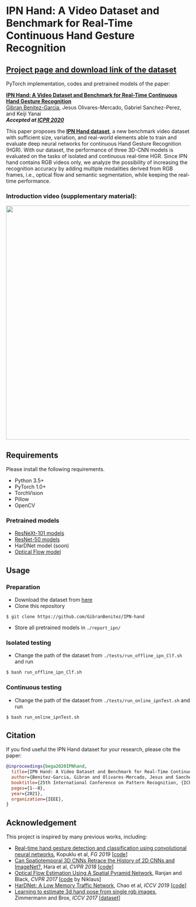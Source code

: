 # IPN Hand: A Video Dataset and Benchmark for Real-Time Continuous Hand Gesture Recognition
## [Project page and download link of the dataset](https://gibranbenitez.github.io/IPN_Hand/)

PyTorch implementation, codes and pretrained models of the paper: 

[__IPN Hand: A Video Dataset and Benchmark for Real-Time Continuous Hand Gesture Recognition__](https://arxiv.org/abs/2005.02134)
<br>
[Gibran Benitez-Garcia](https://gibranbenitez.github.io), Jesus Olivares-Mercado, Gabriel Sanchez-Perez, and Keiji Yanai
<br>
___Accepted at [ICPR 2020](https://www.icpr2020.it/)___

This paper proposes the [__IPN Hand dataset__](https://gibranbenitez.github.io/IPN_Hand/), a new benchmark video dataset with sufficient size, variation, and real-world elements able to train and evaluate deep neural networks for continuous Hand Gesture Recognition (HGR).
With our dataset, the performance of three 3D-CNN models is evaluated on the tasks of isolated and continuous real-time HGR.
Since IPN hand contains RGB videos only, we analyze the possibility of increasing the recognition accuracy by adding multiple modalities derived from RGB frames, i.e., optical flow and semantic segmentation, while keeping the real-time performance. 

### Introduction video (supplementary material):

<div align="center" style="width:image width px;">
  <img src="https://img.youtube.com/vi/OH3n5rf2wV8/maxresdefault.jpg" href="https://youtu.be/OH3n5rf2wV8" width="640">
</div>

## Requirements
Please install the following requirements.

- Python 3.5+
- PyTorch 1.0+
- TorchVision
- Pillow
- OpenCV

### Pretrained models
* [ResNeXt-101 models](https://drive.google.com/open?id=156fE3mO3YdFPY4pfreWYQn5sxQdu7Bmt) 
* [ResNet-50 models](https://drive.google.com/open?id=1X9uom_f0euHmhAgO8XNJUqUGH98saB7Z) 
* HarDNet model (soon)
* [Optical Flow model](https://github.com/sniklaus/pytorch-spynet) 


## Usage

### Preparation
* Download the dataset from [here](https://gibranbenitez.github.io/IPN_Hand/)
* Clone this repository
```console
$ git clone https://github.com/GibranBenitez/IPN-hand
```
* Store all pretrained models in `./report_ipn/`

### Isolated testing
* Change the path of the dataset from `./tests/run_offline_ipn_Clf.sh` and run
```bash
$ bash run_offline_ipn_Clf.sh
```
### Continuous testing
* Change the path of the dataset from `./tests/run_online_ipnTest.sh` and run
```bash
$ bash run_online_ipnTest.sh
```

## Citation
If you find useful the IPN Hand dataset for your research, please cite the paper:

```bibtex
@inproceedings{bega2020IPNhand,
  title={IPN Hand: A Video Dataset and Benchmark for Real-Time Continuous Hand Gesture Recognition},
  author={Benitez-Garcia, Gibran and Olivares-Mercado, Jesus and Sanchez-Perez, Gabriel and Yanai, Keiji},
  booktitle={25th International Conference on Pattern Recognition, {ICPR 2020}, Milan, Italy, Jan 10--15, 2021},
  pages={1--8},
  year={2021},
  organization={IEEE},
}
```
## Acknowledgement
This project is inspired by many previous works, including:
* [Real-time hand gesture detection and classification using convolutional neural networks](https://arxiv.org/abs/1901.10323), Kopuklu et al, _FG 2019_ [[code](https://github.com/ahmetgunduz/Real-time-GesRec)]
* [Can Spatiotemporal 3D CNNs Retrace the History of 2D CNNs and ImageNet?](http://openaccess.thecvf.com/content_cvpr_2018/html/Hara_Can_Spatiotemporal_3D_CVPR_2018_paper.html), Hara et al, _CVPR 2018_ [[code](https://github.com/kenshohara/3D-ResNets-PyTorch)]
* [Optical Flow Estimation Using A Spatial Pyramid Network](https://arxiv.org/abs/1611.00850), Ranjan and Black, _CVPR 2017_ [[code](https://github.com/sniklaus/pytorch-spynet) by Niklaus]
* [HarDNet: A Low Memory Traffic Network](https://arxiv.org/abs/1909.00948), Chao et al, _ICCV 2019_ [[code](https://github.com/PingoLH/FCHarDNet)]
* [Learning to estimate 3d hand pose from single rgb images](http://openaccess.thecvf.com/content_iccv_2017/html/Zimmermann_Learning_to_Estimate_ICCV_2017_paper.html), Zimmermann and Brox, _ICCV 2017_ [[dataset](https://lmb.informatik.uni-freiburg.de/resources/datasets/RenderedHandposeDataset.en.html)]
